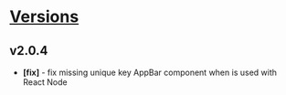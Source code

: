 # [Versions](https://github.com/Tracktor/design-system/releases)

## v2.0.4
- **[fix]** - fix missing unique key AppBar component when is used with React Node
